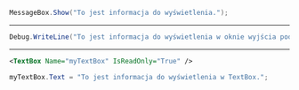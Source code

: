 
```c#
MessageBox.Show("To jest informacja do wyświetlenia.");

```

----
```c#
Debug.WriteLine("To jest informacja do wyświetlenia w oknie wyjścia podczas debugowania.");

```

----
```xml
<TextBox Name="myTextBox" IsReadOnly="True" />

```

```c#
myTextBox.Text = "To jest informacja do wyświetlenia w TextBox.";

```





